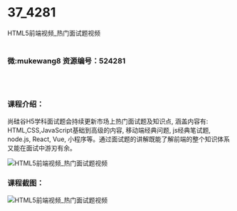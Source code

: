 # 37_4281
HTML5前端视频_热门面试题视频
<br/></br>
<h3>微:mukewang8 资源编号：524281</h3>
<br/></br>
<h3>课程介绍：</h3>
<p>尚硅谷H5学科<a title="查看与 面试 相关的文章" target="_blank">面试</a>题会持续更新市场上热门<a title="查看与 面试 相关的文章" target="_blank">面试</a>题及知识点, 涵盖内容有: HTML,CSS,JavaScript基础到高级的内容, 移动端经典问题, js经典笔试题, node.js, React, Vue, 小程序等。通过面试题的讲解既能了解前端的整个知识体系又能在面试中游刃有余。</p>
<p><img src="https://www.ko996.com/wp-content/uploads/img/2018/10/3-24.jpg" alt="HTML5前端视频_热门面试题视频"></p>
<h3>课程截图：</h3>
<p><img src="https://www.ko996.com/wp-content/uploads/img/2018/10/3-40.png" alt="HTML5前端视频_热门面试题视频"></p>
